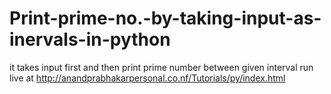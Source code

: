 # Print-prime-no.-by-taking-input-as-inervals-in-python
it takes input first and then print prime number between given interval
run live at
http://anandprabhakarpersonal.co.nf/Tutorials/py/index.html
